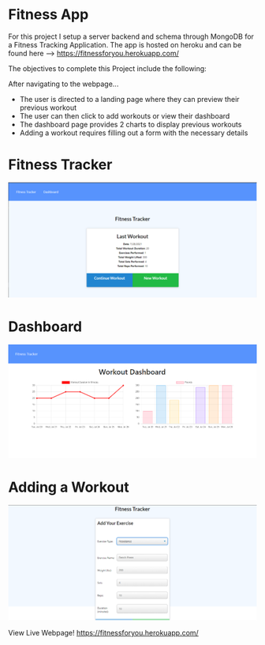 # Fitness App

For this project I setup a server backend and schema through MongoDB for a Fitness Tracking Application. The app is hosted on heroku and can be found here --> https://fitnessforyou.herokuapp.com/

The objectives to complete this Project include the following:

After navigating to the webpage...
* The user is directed to a landing page where they can preview their previous workout
* The user can then click to add workouts or view their dashboard
* The dashboard page provides 2 charts to display previous workouts
* Adding a workout requires filling out a form with the necessary details

# Fitness Tracker
![image of webpage](images/demo1.png)
# Dashboard
![image of webpage](images/demo2.png)
# Adding a Workout
![image of webpage](images/demo3.png)

View Live Webpage!
https://fitnessforyou.herokuapp.com/